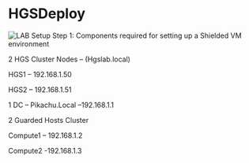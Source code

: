 # HGSDeploy
![LAB Setup](https://user-images.githubusercontent.com/71546848/179955498-b93bec23-6f83-469b-b582-22b2d8c35261.jpg)
Step 1: Components required for setting up a Shielded VM environment

2 HGS Cluster Nodes – 	(Hgslab.local)

HGS1 – 192.168.1.50

HGS2 – 192.168.1.51

1 DC – Pikachu.Local –192.168.1.1

2 Guarded Hosts Cluster

Compute1 – 192.168.1.2

Compute2 -192.168.1.3

